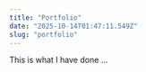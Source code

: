 ```yaml
---
title: "Portfolio"
date: "2025-10-14T01:47:11.549Z"
slug: "portfolio"
---
```



This is what I have done …

